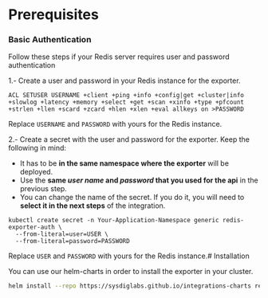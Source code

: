# Prerequisites

### Basic Authentication
Follow these steps if your Redis server requires user and password authentication

1.- Create a user and password in your Redis instance for the exporter.
```
ACL SETUSER USERNAME +client +ping +info +config|get +cluster|info +slowlog +latency +memory +select +get +scan +xinfo +type +pfcount +strlen +llen +scard +zcard +hlen +xlen +eval allkeys on >PASSWORD
```
Replace `USERNAME` and `PASSWORD` with yours for the Redis instance.

2.- Create a secret with the user and password for the exporter. Keep the following in mind:

- It has to be **in the same namespace where the exporter** will be deployed.
- Use the **same _user name_ and _password_ that you used for the api** in the previous step.
- You can change the name of the secret. If you do it, you will need to **select it in the next steps** of the integration.
```
kubectl create secret -n Your-Application-Namespace generic redis-exporter-auth \
  --from-literal=user=USER \
  --from-literal=password=PASSWORD
```
Replace `USER` and `PASSWORD` with yours for the Redis instance.# Installation

You can use our helm-charts in order to install the exporter in your cluster.
```sh
helm install --repo https://sysdiglabs.github.io/integrations-charts redis-exporter redis-exporter
```